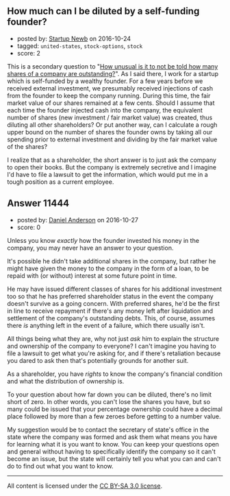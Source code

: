 ## How much can I be diluted by a self-funding founder?

- posted by: [Startup Newb](https://stackexchange.com/users/9493622/startup-newb) on 2016-10-24
- tagged: `united-states`, `stock-options`, `stock`
- score: 2

<p>This is a secondary question to "<a href="https://startups.stackexchange.com/questions/11398/how-unusual-is-it-to-not-be-told-how-many-shares-of-a-company-are-outstanding">How unusual is it to not be told how many shares of a company are outstanding?</a>". As I said there, I work for a startup which is self-funded by a wealthy founder. For a few years before we received external investment, we presumably received injections of cash from the founder to keep the company running. During this time, the fair market value of our shares remained at a few cents. Should I assume that each time the founder injected cash into the company, the equivalent number of shares (new investment / fair market value) was created, thus diluting all other shareholders? Or put another way, can I calculate a rough upper bound on the number of shares the founder owns by taking all our spending prior to external investment and dividing by the fair market value of the shares?</p>

<p>I realize that as a shareholder, the short answer is to just ask the company to open their books. But the company is extremely secretive and I imagine I'd have to file a lawsuit to get the information, which would put me in a tough position as a current employee.</p>



## Answer 11444

- posted by: [Daniel Anderson](https://stackexchange.com/users/8398759/daniel-anderson) on 2016-10-27
- score: 0

<p>Unless you know <em>exactly</em> how the founder invested his money in the company, you may never have an answer to your question.  </p>

<p>It's possible he didn't take additional shares in the company, but rather he might have given the money to the company in the form of a loan, to be repaid with (or without) interest at some future point in time.  </p>

<p>He may have issued different classes of shares for his additional investment too so that he has preferred shareholder status in the event the company doesn't survive as a going concern.  With preferred shares, he'd be the first in line to receive repayment if there's any money left after liquidation and settlement of the company's outstanding debts.  This, of course, assumes there <em>is</em> anything left in the event of a failure, which there usually isn't.</p>

<p>All things being what they are, why not just <em>ask</em> him to explain the structure and ownership of the company to everyone?  I can't imagine you having to file a lawsuit to get what you're asking for, and if there's retaliation because you dared to ask then that's potentially grounds for another suit.</p>

<p>As a shareholder, you have <em>rights</em> to know the company's financial condition and what the distribution of ownership is.  </p>

<p>To your question about how far down you can be diluted, there's no limit short of zero.  In other words, you can't lose the shares you have, but so many could be issued that your percentage ownership could have a decimal place followed by more than a few zeroes before getting to a number value.</p>

<p>My suggestion would be to contact the secretary of state's office in the state where the company was formed and ask them what means you have for learning what it is you want to know.  You can keep your questions open and general without having to specifically identify the company so it can't become an issue, but the state will certainly tell you what you can and can't do to find out what you want to know.</p>




---

All content is licensed under the [CC BY-SA 3.0 license](https://creativecommons.org/licenses/by-sa/3.0/).
